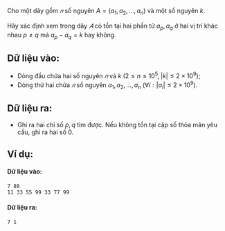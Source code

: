 Cho một dãy gồm $𝑛$ số nguyên $A=(a_1,a_2,…,a_n)$ và một số nguyên $k$.

Hãy xác định xem trong dãy $𝐴$ có tồn tại hai phần tử $a_p,a_q$ ở hai vị trí khác nhau $p ≠ q$ mà $a_p-a_q=k$ hay không.

## Dữ liệu vào:
- Dòng đầu chứa hai số nguyên $𝑛$ và $k\ (2 ≤n≤10^5, |k| ≤ 2\times 10^9)$;
- Dòng thứ hai chứa $𝑛$ số nguyên $a_1,a_2,…,a_n\ (∀i:|a_i| ≤ 2\times 10^9)$.

## Dữ liệu ra:
- Ghi ra hai chỉ số $p,q$ tìm được. Nếu không tồn tại cặp số thỏa mãn yêu cầu, ghi ra hai số $0$.

## Ví dụ:
#### Dữ liệu vào:
```
7 88
11 33 55 99 33 77 99
```

#### Dữ liệu ra:
```
7 1
```